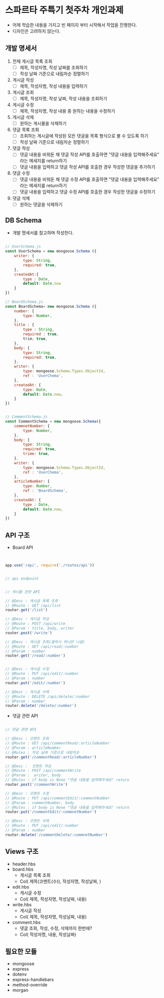 # 스파르타 주특기 첫주차 개인과제
* 어제 학습한 내용을 가지고 빈 페이지 부터 시작해서 작업을 진행한다.
* 디자인은 고려하지 않는다.


## 개발 명세서
1. 전체 게시글 목록 조회
    - [ ] 제목, 작성자명, 작성 날짜를 조회하기
    - [ ] 작성 날짜 기준으로 내림차순 정렬하기
2. 게시글 작성
    - [ ] 제목, 작성자명, 작성 내용을 입력하기
3. 게시글 조회
    - [ ] 제목, 작성자명, 작성 날짜, 작성 내용을 조회하기
4. 게시글 수정
    - [ ] 제목, 작성자명, 작성 내용 중 원하는 내용을 수정하기
5. 게시글 삭제
    - [ ] 원하는 게시물을 삭제하기
6. 댓글 목록 조회 
    - [ ] 조회하는 게시글에 작성된 모든 댓글을 목록 형식으로 볼 수 있도록 하기 
    - [ ] 작성 날짜 기준으로 내림차순 정렬하기
7. 댓글 작성
    - [ ] 댓글 내용을 비워둔 채 댓글 작성 API를 호출하면 "댓글 내용을 입력해주세요" 라는 메세지를 return하기
    - [ ] 댓글 내용을 입력하고 댓글 작성 API를 호출한 경우 작성한 댓글을 추가하기
8. 댓글 수정
    - [ ] 댓글 내용을 비워둔 채 댓글 수정 API를 호출하면 "댓글 내용을 입력해주세요" 라는 메세지를 return하기
    - [ ] 댓글 내용을 입력하고 댓글 수정 API를 호출한 경우 작성한 댓글을 수정하기
9.  댓글 삭제
    - [ ] 원하는 댓글을 삭제하기

## DB Schema
* 개발 명세서를 참고하며 작성한다.
```javascript

// UserSchema.js
const UserSchema = new mongoose.Schema ({
    writer: {
        type: String,
        required: true,
    }, 
    createdAt:{
        type : Date,
        default: Date.now
    }
})

// BoardSchema.js
const BoardSchema= new mongoose.Schema ({
    number: {
        type: Number,
    },
    title : {
        type : String,
        required : true,
        trim; true,
    },
    body: {
        type: String,
        required: true,
    },
    writer: {
        type: mongoose.Schema.Types.ObjectId,
        ref : 'UserChema',
    },
    createdAt: {
        type: Date,
        default: Date.now,
    }
})


// CommentSchema.js
const CommentSchema = new mongoose.Schema({
    commnetNumber: {
        type: Number,
    },
    body: {
        type: String,
        required: true,
        trime: true,
    },
    writer: {
        type: mongoose.Schema.Types.ObjectId,
        ref : 'UserChema',
    },
    articleNumber: {
        type: Number,
        ref : 'BoardSchema',
    },
    createdAt: {
        type : Date,
        default: Date.now,
    }
})


```

## API 구조   


* Board API

```javascript


app.use('/api', require('./routes/api'))


// api endpoint


// 게시물 관련 API

// @Desc : 게시글 목록 조회
// @Route : GET /api/list
router.get('/list')

// @Desc : 게시글 작성  
// @Route : POST /api/write
// @Param : title, body, writer
router.post('/write')

// @Desc : 게시글 조회(클릭시 하나만 나옴) 
// @Route : GET /api/read/:number
// @Param : number
router.get('/read/:number')


// @Desc : 게시글 수정
// @Route : PUT /api/edit/:number
// @Param : number
router.put('/edit/:number')

// @Desc : 게시글 삭제 
// @Route : DELETE /api/delete/:number
// @Param : number
router.delete('/delete/:number')


```


* 댓글 관련 API
```javascript

// 댓글 관련 API

// @Desc : 코멘트 조회 
// @Route : GET /api/commentRead/:articleNumber
// @Param : articleNumber
// @Rules : 작성 날짜 기준으로 내림차순
router.get('/commentRead/:articleNumber')

// @Desc :  코멘트 작성  
// @Route : POST /api/commentWrite
// @Param :  writer, body
// @Rules : if body is None "댓글 내용을 입력해주세요" return
router.post('/commentWrite')

// @Desc : 코멘트 수정
// @Route : PUT /api/commentEdit/:commentNumber
// @Param : commentNumber, body 
// @Rules : if body is None "댓글 내용을 입력해주세요" return
router.put('/commentEdit/:commnetNumber')

// @Desc : 코멘트 삭제 
// @Route : PUT /api/edit/:number
// @Param : number
router.delete('/commentDelete/:commnetNumber')

```
## Views 구조
* header.hbs
* board.hbs
    - 게시글 목록 조회
    - Col( 제목(코멘트(수)), 작성자명, 작성날짜, )
* edit.hbs
    - 게시글 수정
    - Col( 제목, 작성자명, 작성날짜, 내용)
* write.hbs
    - 게시글 작성
    - Col( 제목, 작성자명, 작성날짜, 내용)
* comment.hbs 
    - 댓글 조회, 작성, 수정, 삭제까지 한번에?
    - Col( 작성자명, 내용, 작성날짜)




## 필요한 모듈
* mongoose
* express
* dotenv
* express-handlebars
* method-override
* morgan